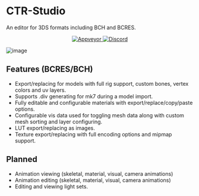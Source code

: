 # CTR-Studio
An editor for 3DS formats including BCH and BCRES.


<p align="center">
    <a href="https://ci.appveyor.com/project/KillzXGaming/ctr-studio/">
        <img src="https://ci.appveyor.com/api/projects/status/7e9dck74enr8yu32?svg=true"
            alt="Appveyor">
    </a>
    <a href="https://discord.gg/rGCv9JRWGH">
        <img src="https://img.shields.io/discord/958107162972921906?color=%09%237289DA&label=discord"
            alt="Discord">
    </a>
</p>

![image](https://user-images.githubusercontent.com/13475262/188504837-c1040cc4-bbf5-4a90-90dc-3ad6dac1120c.png)

## Features (BCRES/BCH)
- Export/replacing for models with full rig support, custom bones, vertex colors and uv layers.
- Supports .div generating for mk7 during a model import.
- Fully editable and configurable materials with export/replace/copy/paste options.
- Configurable vis data used for toggling mesh data along with custom mesh sorting and layer configuring.
- LUT export/replacing as images.
- Texture export/replacing with full encoding options and mipmap support.

## Planned
- Animation viewing (skeletal, material, visual, camera animations)
- Animation editing (skeletal, material, visual, camera animations)
- Editing and viewing light sets.
